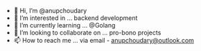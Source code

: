 - 👋 Hi, I’m @anupchoudary
- 👀 I’m interested in ... backend development
- 🌱 I’m currently learning ... @Golang
- 💞️ I’m looking to collaborate on ... pro-bono projects
- 📫 How to reach me ... via email - anupchoudary@outlook.com

<!---
anupchoudary/anupchoudary is a ✨ special ✨ repository because its `README.md` (this file) appears on your GitHub profile.
You can click the Preview link to take a look at your changes.
--->

